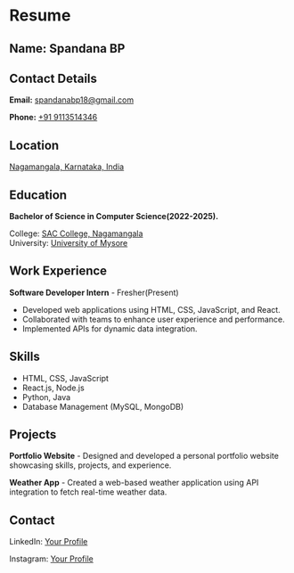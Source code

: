 <!DOCTYPE html>
<html lang="en">
<head>
    <meta charset="UTF-8">
    <meta name="viewport" content="width=device-width, initial-scale=1.0">
    <h1>Resume</h1>
</head>
<body><h2>Name: Spandana BP</h2>

<h2>Contact Details</h2>
<p> <strong>Email:</strong> <a href="mailto:spandanabp18@gmail.com">spandanabp18@gmail.com</a></p>
<p><strong>Phone:</strong> <a href="tel:+919113514346">+91 9113514346</a></p>


          

<h2>Location</h2>
<p>
    <a href="https://www.google.com/maps/search/?api=1&query=Nagamangala,Karnataka,India" target="_blank">
        Nagamangala, Karnataka, India
    </a>
</p>
       
</section>

<section class="section">
    <h2>Education</h2>
    <p><strong>Bachelor of Science in Computer Science(2022-2025). <br> </strong> <p>College: <a href="https://www.google.com/maps/search/?api=1&query=SAC+College+Nagamangala" target="_blank">SAC College, Nagamangala</a> <br> University: <a href="https://www.google.com/maps/search/?api=1&query=University+of+Mysore" target="_blank">University of Mysore</a></p>
</section>

<section class="section">
    <h2>Work Experience</h2>
    <p><strong>Software Developer Intern</strong> - Fresher(Present)</p>
    <ul>
        <li>Developed web applications using HTML, CSS, JavaScript, and React.</li>
        <li>Collaborated with teams to enhance user experience and performance.</li>
        <li>Implemented APIs for dynamic data integration.</li>
    </ul>
</section>

<section class="section">
    <h2>Skills</h2>
    <ul>
        <li>HTML, CSS, JavaScript</li>
        <li>React.js, Node.js</li>
        <li>Python, Java</li>
        <li>Database Management (MySQL, MongoDB)</li>
    </ul>
</section>

<section class="section">
    <h2>Projects</h2>
    <p><strong>Portfolio Website</strong> - Designed and developed a personal portfolio website showcasing skills, projects, and experience.</p>
    <p><strong>Weather App</strong> - Created a web-based weather application using API integration to fetch real-time weather data.</p>
</section>

<section class="section">
    <h2>Contact</h2>
    <p>LinkedIn: <a href="https://www.linkedin.com/in/spandana-b-p-769499303">Your Profile</a></p>
    <p>Instagram: <a href="https://www.instagram.com/spandana.bp">Your Profile</a></p>
</section>

</body>
</html>